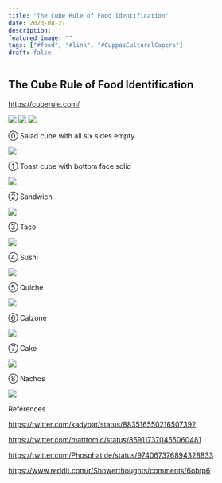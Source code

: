 ```yaml
---
title: "The Cube Rule of Food Identification"
date: 2023-08-21
description: ''
featured_image: ""
tags: ["#food", "#link", "#CuppasCulturalCapers"]
draft: false
---
```


## The Cube Rule of Food Identification 

https://cuberule.com/

![](/images/03_hotdog.jpg)
![](/images/09_sandwich.jpg)
![](/images/15_cube_rule.jpg)


⓪ Salad cube with all six sides empty

![](/images/29_salad.jpg)

① Toast cube with bottom face solid

![](/images/16_toast.jpg)

② Sandwich

![](/images/18_sandwich.jpg)

③ Taco

![](/images/20_taco.jpg)

④ Sushi

![](/images/21_sushi.jpg)

⑤ Quiche

![](/images/23_quiche.jpg)

⑥ Calzone

![](/images/26_calzone.jpg)

⑦ Cake

![](/images/32_cake.png)

⑧ Nachos

![](/images/34_nachos.png)

References


https://twitter.com/kadybat/status/883516550216507392

https://twitter.com/matttomic/status/859117370455060481

https://twitter.com/Phosphatide/status/974067376894328833

https://www.reddit.com/r/Showerthoughts/comments/6obtp6